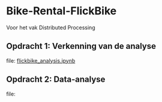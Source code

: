# Bike-Rental-FlickBike
Voor het vak Distributed Processing 


## Opdracht 1: Verkenning van de analyse
file: [flickbike_analysis.ipynb](https://github.com/wolfsinem/Bike-Rental-FlickBike/blob/master/notebook/flickbike_analysis.ipynb)

## Opdracht 2: Data-analyse
file: 
